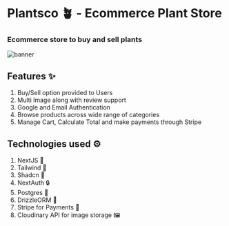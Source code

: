# **Plantsco 🪴** - Ecommerce Plant Store
### Ecommerce store to buy and sell plants


![banner](https://res.cloudinary.com/dnwckxyyr/image/upload/v1706389518/p9seovrdifvc5kpxojgg.png)

## Features ✨
1. Buy/Sell option provided to Users
2. Multi Image along with review support
3. Google and Email Authentication
4. Browse products across wide range of categories
5. Manage Cart, Calculate Total and make payments through Stripe


## Technologies used ⚙️

1. NextJS 🔼
2. Tailwind 🌊
3. Shadcn 🗻
4. NextAuth 🔒
5. Postgres 🐘 
6. DrizzleORM 🔗
7. Stripe for Payments 💸
8. Cloudinary API for image storage 🖼️


